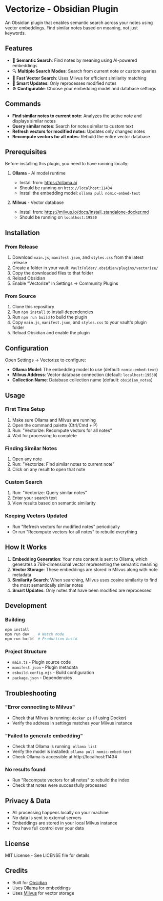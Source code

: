 # Vectorize - Obsidian Plugin

An Obsidian plugin that enables semantic search across your notes using vector embeddings. Find similar notes based on meaning, not just keywords.

## Features

- 🧠 **Semantic Search**: Find notes by meaning using AI-powered embeddings
- 🔍 **Multiple Search Modes**: Search from current note or custom queries
- 🚀 **Fast Vector Search**: Uses Milvus for efficient similarity matching
- 🔄 **Smart Updates**: Only reprocesses modified notes
- ⚙️ **Configurable**: Choose your embedding model and database settings

## Commands

- **Find similar notes to current note**: Analyzes the active note and displays similar notes
- **Query similar notes**: Search for notes similar to custom text
- **Refresh vectors for modified notes**: Updates only changed notes
- **Recompute vectors for all notes**: Rebuild the entire vector database

## Prerequisites

Before installing this plugin, you need to have running locally:

1. **Ollama** - AI model runtime
   - Install from: https://ollama.ai
   - Should be running on `http://localhost:11434`
   - Install the embedding model: `ollama pull nomic-embed-text`

2. **Milvus** - Vector database
   - Install from: https://milvus.io/docs/install_standalone-docker.md
   - Should be running on `localhost:19530`

## Installation

### From Release
1. Download `main.js`, `manifest.json`, and `styles.css` from the latest release
2. Create a folder in your vault: `VaultFolder/.obsidian/plugins/vectorize/`
3. Copy the downloaded files to that folder
4. Reload Obsidian
5. Enable "Vectorize" in Settings → Community Plugins

### From Source
1. Clone this repository
2. Run `npm install` to install dependencies
3. Run `npm run build` to build the plugin
4. Copy `main.js`, `manifest.json`, and `styles.css` to your vault's plugin folder
5. Reload Obsidian and enable the plugin

## Configuration

Open Settings → Vectorize to configure:

- **Ollama Model**: The embedding model to use (default: `nomic-embed-text`)
- **Milvus Address**: Vector database connection (default: `localhost:19530`)
- **Collection Name**: Database collection name (default: `obsidian_notes`)

## Usage

### First Time Setup
1. Make sure Ollama and Milvus are running
2. Open the command palette (Ctrl/Cmd + P)
3. Run: "Vectorize: Recompute vectors for all notes"
4. Wait for processing to complete

### Finding Similar Notes
1. Open any note
2. Run: "Vectorize: Find similar notes to current note"
3. Click on any result to open that note

### Custom Search
1. Run: "Vectorize: Query similar notes"
2. Enter your search text
3. View results based on semantic similarity

### Keeping Vectors Updated
- Run "Refresh vectors for modified notes" periodically
- Or run "Recompute vectors for all notes" to rebuild everything

## How It Works

1. **Embedding Generation**: Your note content is sent to Ollama, which generates a 768-dimensional vector representing the semantic meaning
2. **Vector Storage**: These embeddings are stored in Milvus along with note metadata
3. **Similarity Search**: When searching, Milvus uses cosine similarity to find the most semantically similar notes
4. **Smart Updates**: Only notes that have been modified are reprocessed

## Development

### Building
```bash
npm install
npm run dev    # Watch mode
npm run build  # Production build
```

### Project Structure
- `main.ts` - Plugin source code
- `manifest.json` - Plugin metadata
- `esbuild.config.mjs` - Build configuration
- `package.json` - Dependencies

## Troubleshooting

### "Error connecting to Milvus"
- Check that Milvus is running: `docker ps` (if using Docker)
- Verify the address in settings matches your Milvus instance

### "Failed to generate embedding"
- Check that Ollama is running: `ollama list`
- Verify the model is installed: `ollama pull nomic-embed-text`
- Check Ollama is accessible at http://localhost:11434

### No results found
- Run "Recompute vectors for all notes" to rebuild the index
- Check that notes were successfully processed

## Privacy & Data

- All processing happens locally on your machine
- No data is sent to external servers
- Embeddings are stored in your local Milvus instance
- You have full control over your data

## License

MIT License - See LICENSE file for details

## Credits

- Built for [Obsidian](https://obsidian.md)
- Uses [Ollama](https://ollama.ai) for embeddings
- Uses [Milvus](https://milvus.io) for vector storage
